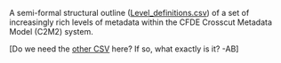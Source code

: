 A semi-formal structural outline ([Level_definitions.csv](./Level_definitions.csv)) of a set of increasingly rich levels of metadata within the CFDE Crosscut Metadata Model (C2M2) system.

[Do we need the [other CSV](./DCCs.csv) here? If so, what exactly is it? -AB]

